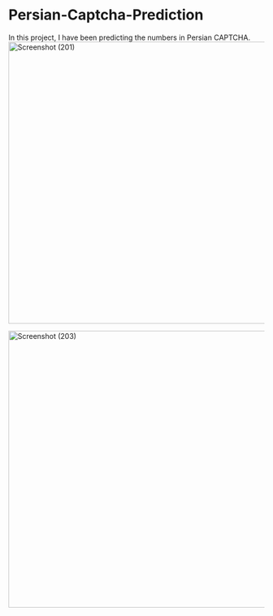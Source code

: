 # Persian-Captcha-Prediction
In this project, I have been predicting the numbers in Persian CAPTCHA.
<img width="736" height="555" alt="Screenshot (201)" src="https://github.com/user-attachments/assets/144b8776-42d6-44a1-af9a-a4e5ce0a08c7" />



<img width="759" height="545" alt="Screenshot (203)" src="https://github.com/user-attachments/assets/2dc674ae-7d3d-464f-9ee5-9e6fe96892d3" />
